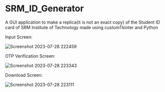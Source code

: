 # SRM_ID_Generator
A GUI application to make a replica(it is not an exact copy) of the Student ID card of SRM Institute of Technology made using customTkinter and Python

Input Screen:

![Screenshot 2023-07-28 222459](https://github.com/TanishqPokharia/SRM_ID_Generator/assets/114491890/7a6584a0-0942-4d85-a07f-59dddeabdba1)

OTP Verification Screen:

![Screenshot 2023-07-28 223343](https://github.com/TanishqPokharia/SRM_ID_Generator/assets/114491890/94d014ff-58cc-4e27-a04d-76f39d076f6f)

Download Screen:

![Screenshot 2023-07-28 223111](https://github.com/TanishqPokharia/SRM_ID_Generator/assets/114491890/4a47c095-3733-4fc4-a987-35305669b265)

